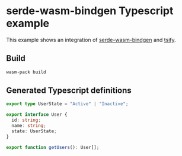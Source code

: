 # serde-wasm-bindgen Typescript example

This example shows an integration of
[serde-wasm-bindgen](https://github.com/cloudflare/serde-wasm-bindgen) and
[tsify](https://github.com/madonoharu/tsify).

## Build

```sh
wasm-pack build
```

## Generated Typescript definitions

```ts
export type UserState = "Active" | "Inactive";

export interface User {
  id: string;
  name: string;
  state: UserState;
}

export function getUsers(): User[];
```
